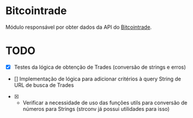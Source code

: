 # Bitcointrade
Módulo responsável por obter dados da API do [Bitcointrade](https://apidocs.bitcointrade.com.br/#9fe41816-3d20-e53e-9273-643c95279dc4).


# TODO
- [x] Testes da lógica de obtenção de Trades (conversão de strings e erros)
- [] Implementação de lógica para adicionar critérios à query String de URL de busca de Trades
- [x] - Verificar a necessidade de uso das funções utils para conversão de números para Strings (strconv já possui utilidades para isso)